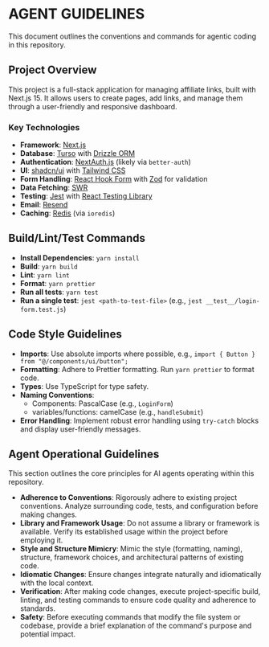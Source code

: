 # AGENT GUIDELINES

This document outlines the conventions and commands for agentic coding in this repository.

## Project Overview

This project is a full-stack application for managing affiliate links, built with Next.js 15. It allows users to create pages, add links, and manage them through a user-friendly and responsive dashboard.

### Key Technologies

- **Framework**: [Next.js](https://nextjs.org/)
- **Database**: [Turso](https://turso.tech/) with [Drizzle ORM](https://orm.drizzle.team/)
- **Authentication**: [NextAuth.js](https://next-auth.js.org/) (likely via `better-auth`)
- **UI**: [shadcn/ui](https://ui.shadcn.com/) with [Tailwind CSS](https://tailwindcss.com/)
- **Form Handling**: [React Hook Form](https://react-hook-form.com/) with [Zod](https://zod.dev/) for validation
- **Data Fetching**: [SWR](https://swr.vercel.app/)
- **Testing**: [Jest](https://jestjs.io/) with [React Testing Library](https://testing-library.com/docs/react-testing-library/intro/)
- **Email**: [Resend](https://resend.com/)
- **Caching**: [Redis](https://redis.io/) (via `ioredis`)

## Build/Lint/Test Commands

- **Install Dependencies**: `yarn install`
- **Build**: `yarn build`
- **Lint**: `yarn lint`
- **Format**: `yarn prettier`
- **Run all tests**: `yarn test`
- **Run a single test**: `jest <path-to-test-file>` (e.g., `jest __test__/login-form.test.js`)

## Code Style Guidelines

- **Imports**: Use absolute imports where possible, e.g., `import { Button } from "@/components/ui/button";`
- **Formatting**: Adhere to Prettier formatting. Run `yarn prettier` to format code.
- **Types**: Use TypeScript for type safety.
- **Naming Conventions**:
  - Components: PascalCase (e.g., `LoginForm`)
  - variables/functions: camelCase (e.g., `handleSubmit`)
- **Error Handling**: Implement robust error handling using `try-catch` blocks and display user-friendly messages.

## Agent Operational Guidelines

This section outlines the core principles for AI agents operating within this repository.

- **Adherence to Conventions**: Rigorously adhere to existing project conventions. Analyze surrounding code, tests, and configuration before making changes.
- **Library and Framework Usage**: Do not assume a library or framework is available. Verify its established usage within the project before employing it.
- **Style and Structure Mimicry**: Mimic the style (formatting, naming), structure, framework choices, and architectural patterns of existing code.
- **Idiomatic Changes**: Ensure changes integrate naturally and idiomatically with the local context.
- **Verification**: After making code changes, execute project-specific build, linting, and testing commands to ensure code quality and adherence to standards.
- **Safety**: Before executing commands that modify the file system or codebase, provide a brief explanation of the command's purpose and potential impact.
